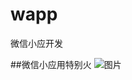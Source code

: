 # wapp
微信小应开发

##微信小应用特别火
![图片](http://g.hiphotos.baidu.com/baike/c0%3Dbaike92%2C5%2C5%2C92%2C30/sign=13733f35b4fb43160e12722841cd2d46/5d6034a85edf8db1e50d239a0f23dd54564e7428.jpg)

